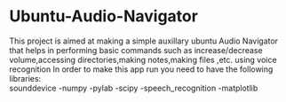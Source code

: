 # Ubuntu-Audio-Navigator
This project is aimed at making a simple auxillary ubuntu Audio Navigator that helps in performing basic commands such as increase/decrease volume,accessing directories,making notes,making files ,etc. using voice recognition
In order to make this app run you need to have the following libraries:
<br/>
sounddevice
-numpy
-pylab
-scipy
-speech_recognition
-matplotlib 
